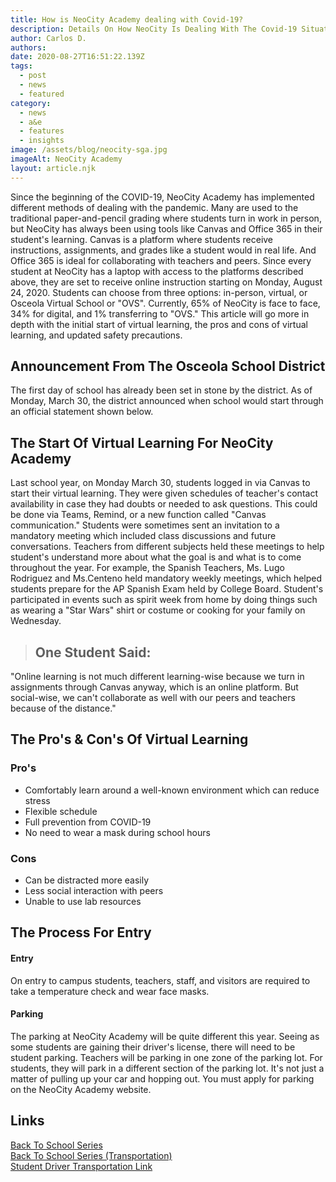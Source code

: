 ```yaml
---
title: How is NeoCity Academy dealing with Covid-19?
description: Details On How NeoCity Is Dealing With The Covid-19 Situation
author: Carlos D.
authors:
date: 2020-08-27T16:51:22.139Z
tags:
  - post
  - news
  - featured
category:
  - news
  - a&e
  - features
  - insights
image: /assets/blog/neocity-sga.jpg
imageAlt: NeoCity Academy
layout: article.njk
---
```

Since the beginning of the COVID-19, NeoCity Academy has implemented different methods of dealing with the pandemic. Many are used to the traditional paper-and-pencil grading where students turn in work in person, but NeoCity has always been using tools like Canvas and Office 365 in their student's learning. Canvas is a platform where students receive instructions, assignments, and grades like a student would in real life. And Office 365 is ideal for collaborating with teachers and peers. Since every student at NeoCity has a laptop with access to the platforms described above, they are set to receive online instruction starting on Monday, August 24, 2020. Students can choose from three options: in-person, virtual, or Osceola Virtual School or "OVS". Currently, 65% of NeoCity is face to face, 34% for digital, and 1% transferring to "OVS." This article will go more in depth with the initial start of virtual learning, the pros and cons of virtual learning, and updated safety precautions. 



## Announcement From The Osceola School District

The first day of school has already been set in stone by the district. As of Monday, March 30, the district announced when school would start through an official statement shown below.



## The Start Of Virtual Learning For NeoCity Academy

Last school year, on Monday March 30, students logged in via Canvas to start their virtual learning. They were given schedules of teacher's contact availability in case they had doubts or needed to ask questions. This could be done via Teams, Remind, or a new function called "Canvas communication." Students were sometimes sent an invitation to a mandatory meeting which included class discussions and future conversations. Teachers from different subjects held these meetings to help student's understand more about what the goal is and what is to come throughout the year. For example, the Spanish Teachers, Ms. Lugo Rodriguez and Ms.Centeno held mandatory weekly meetings, which helped students prepare for the AP Spanish Exam held by College Board. Student's participated in events such as spirit week from home by doing things such as wearing a "Star Wars" shirt or costume or cooking for your family on Wednesday.



> ## One Student Said:
"Online learning is not much different learning-wise because we turn in assignments through Canvas anyway, which is an online platform. But social-wise, we can't collaborate as well with our peers and teachers because of the distance."



## The Pro's & Con's Of Virtual Learning

### Pro's

- Comfortably learn around a well-known environment which can reduce stress
- Flexible schedule
- Full prevention from COVID-19
- No need to wear a mask during school hours

### Cons

- Can be distracted more easily
- Less social interaction with peers
- Unable to use lab resources

## The Process For Entry

#### Entry
On entry to campus students, teachers, staff, and visitors are required to take a temperature check and wear face masks.

#### Parking

The parking at NeoCity Academy will be quite different this year. Seeing as some students are gaining their driver's license, there will need to be student parking. Teachers will be parking in one zone of the parking lot. For students, they will park in a different section of the parking lot. It's not just a matter of pulling up your car and hopping out. You must apply for parking on the NeoCity Academy website.

## Links

[Back To School Series](https://www.youtube.com/watch?v=v7De2P3bATc&list=PLif8740cMP7i1qyi_9O9_mExv7KVQTh4N)
<br>
[Back To School Series (Transportation)](https://www.youtube.com/watch?v=U33zxznw_7U&list=PLif8740cMP7jQJEwOUm2NtkCH6QqaEdVH)
<br>
[Student Driver Transportation Link](https://forms.office.com/Pages/ResponsePage.aspx?id=P_MwfbuLhUaAS5r80tFljeDGM6kdzeFFkKbMHxgYLklUM0lGMklKTjZaUlBKOTFXQ01JOVNDNzgzUi4u)